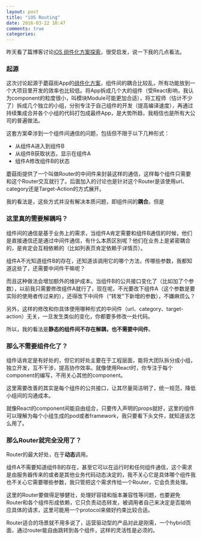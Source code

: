 ```yaml
---
layout: post
title: "iOS Routing"
date: 2016-03-22 10:47
comments: true
categories: 
---
```

昨天看了篇博客讨论[iOS 组件化方案探索](http://blog.cnbang.net/tech/3080/)，很受启发，说一下我的几点看法。

### 起源

这次讨论起源于蘑菇街App的[组件化方案](http://limboy.me/ios/2016/03/10/mgj-components.html)，组件间的耦合比较乱，所有功能放到一个大项目里开发的效率也比较低。将App拆成几个大的组件（受React影响，我认为component的粒度很小，叫模块Module可能更加合适），将工程师（估计不少了）拆成几个独立的小组，分别专注于自己组件的开发（提高编译速度），再通过持续集成合并各个小组的代码打包成最终App，是大势所趋，我相信也是所有大公司的普遍做法。

这套方案牵涉到一个组件间通信的问题，包括但不限于以下几种形式：

- 从组件A进入到组件B
- 从组件B获取状态，显示在组件A
- 组件A修改组件B的状态

蘑菇街提供了一个叫做Router的中间件来封装这样的通信，这样每个组件只需要和这个Router交互就行了。后面加入的讨论也是针对这个Router是该使用url、category还是Target-Action的方式展开。

我的看法是，这些方式并没有解决本质问题，即组件间的**耦合**。但是

### 这里真的需要解耦吗？

组件间的通信是基于业务上的需求，当组件A肯定需要和组件B通信的时候，他们是直接通信还是通过中间件通信，有什么本质区别呢？他们在业务上是紧密耦合的，是肯定会互相依赖的（比如列表页肯定依赖于详情页）。

组件A不光知道组件B的存在，还知道该调用它的哪个方法，传哪些参数，我都知道这些了，还需要中间件干嘛呢？

而且这种做法会增加额外的维护成本。当组件B的公共接口变化了（比如加了个参数），以前我只需要修改组件A就行了，现在呢，不光要改下组件A（这个参数是要实际的使用者传过来的），还得改下中间件（“转发"下新增的参数），不嫌麻烦么？

另外，这样的修改和你具体使用哪种形式的中间件（url、category、target-action）无关，一旦发生类似的变化，你都要多修改一处代码。

所以，我的看法是**静态的组件间不存在解耦，也不需要中间件**。

### 那么不需要组件化了？

组件话肯定是有好处的，但它的好处主要在于工程层面，能将大团队拆分成小组，独立开发，互不干涉，提高协作效率。就像使用React时，你专注于每个component的编写，不用关心其他的component。

这里需要改善的其实是每个组件的公共接口，让其尽量简洁明了，统一规范，降低小组间的沟通成本。

就像React的component间能自由组合，只要传入声明的props就好，这里的组件可以理解为每个小组生成的pod或者framework，我只要看下头文件，就知道该怎么用了。

### 那么Router就完全没用了？

Router的最大好处，在于**动态**调用。

组件A不需要知道组件B的存在，甚至它可以在运行时和任何组件通信，这个需求是由服务器传来的或者是其他业务代码动态决定的，我不关心它是具体哪个组件我也不关心它需要哪些参数，我只管把这个需求传给一个Router，它会负责处理。

这里的Router要做得足够健壮，处理好容错和版本兼容性等问题，也要避免Router和各个组件形成依赖，它只负责动态转发，被调用者自己来决定是否能响应具体的请求，这里可能用一个protocol来做好约束比较合适。

Router适合的场景就不用多说了，运营驱动型的产品对此是刚需，一个hybrid页面，通过router能自由跳转到各个组件，这样的灵活性是必须的。
